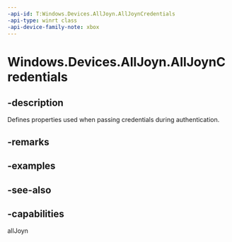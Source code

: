 ```yaml
---
-api-id: T:Windows.Devices.AllJoyn.AllJoynCredentials
-api-type: winrt class
-api-device-family-note: xbox
---
```


<!-- Class syntax.
public class AllJoynCredentials : Windows.Devices.AllJoyn.IAllJoynCredentials
-->

# Windows.Devices.AllJoyn.AllJoynCredentials

## -description
Defines properties used when passing credentials during authentication.

## -remarks


## -examples

## -see-also


## -capabilities
allJoyn